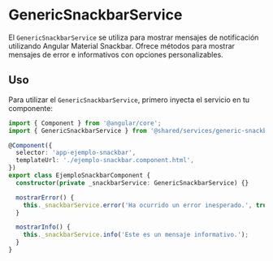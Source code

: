 # GenericSnackbarService

El `GenericSnackbarService` se utiliza para mostrar mensajes de notificación utilizando Angular Material Snackbar. Ofrece métodos para mostrar mensajes de error e informativos con opciones personalizables.

## Uso

Para utilizar el `GenericSnackbarService`, primero inyecta el servicio en tu componente:

```typescript
import { Component } from '@angular/core';
import { GenericSnackbarService } from '@shared/services/generic-snackbar.service';

@Component({
  selector: 'app-ejemplo-snackbar',
  templateUrl: './ejemplo-snackbar.component.html',
})
export class EjemploSnackbarComponent {
  constructor(private _snackbarService: GenericSnackbarService) {}

  mostrarError() {
    this._snackbarService.error('Ha ocurrido un error inesperado.', true);
  }

  mostrarInfo() {
    this._snackbarService.info('Este es un mensaje informativo.');
  }
}
